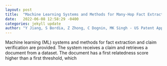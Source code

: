 ```yaml
---
layout: post
title:  "Machine Learning Systems and Methods for Many-Hop Fact Extraction and Claim Verification"
date:   2022-06-08 12:58:29 -0400
categories: jekyll update
author: "Y Jiang, S Bordia, Z Zhong, C Dognin, MK Singh - US Patent App. 17/534,899, 2022"
---
```

Machine learning (ML) systems and methods for fact extraction and claim verification are provided. The system receives a claim and retrieves a document from a dataset. The document has a first relatedness score higher than a first threshold, which